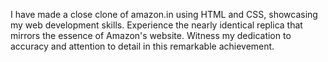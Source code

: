 I have made a close clone of amazon.in using HTML and CSS, showcasing my web development skills. Experience the nearly identical replica that mirrors the essence of Amazon's website. Witness my dedication to accuracy and attention to detail in this remarkable achievement.
